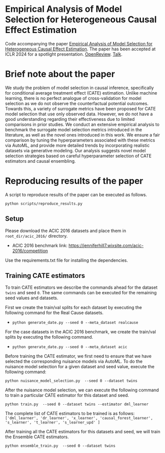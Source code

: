# Empirical Analysis of Model Selection for Heterogeneous Causal Effect Estimation

Code accompanying the paper [Empirical Analysis of Model Selection for Heterogeneous Causal Effect Estimation](https://arxiv.org/abs/2211.01939).
The paper has been accepted at ICLR 2024 for a spotlight presentation. [OpenReview](https://openreview.net/forum?id=yuy6cGt3KL). [Talk](https://recorder-v3.slideslive.com/#/share?share=92069&s=e493bfb0-97af-47ad-82e8-c31f5e5baa98).

# Brief note about the paper

<!-- <img src="main_fig.png" width=65% align="center"> -->

We study the problem of model selection in causal inference, specifically for conditional average treatment effect (CATE) estimation. Unlike machine learning, there is no perfect analogue of cross-validation for model selection as we do not observe the counterfactual potential outcomes. Towards this, a variety of surrogate metrics have been proposed for CATE model selection that use only observed data. However, we do not have a good understanding regarding their effectiveness due to limited comparisons in prior studies. We conduct an extensive empirical analysis to benchmark the surrogate model selection metrics introduced in the literature, as well as the novel ones introduced in this work. We ensure a fair comparison by tuning the hyperparameters associated with these metrics via AutoML, and provide more detailed trends by incorporating realistic datasets via generative modeling. Our analysis suggests novel model selection strategies based on careful hyperparameter selection of CATE estimators and causal ensembling.

# Reproducing results of the paper

A script to reproduce results of the paper can be executed as follows.

`python scripts/reproduce_results.py`

## Setup

Please download the ACIC 2016 datasets and place them in `root_dir/acic_2016/` directory.

- ACIC 2016 benchmark link: https://jenniferhill7.wixsite.com/acic-2016/competition

Use the requirements.txt file for installing the dependencies.

## Training CATE estimators

To train CATE estimators we describe the commands ahead for the dataset ``twins`` and seed `0`. The same commands can be executed for the remaining seed values and datasets.

First we create the train/val splits for each dataset by executing the following command for the Real Cause datasets.

- `python generate_date.py --seed 0 --meta_dataset realcause` 

For the case datasets in the ACIC 2016 benchmark, we create the train/val splits by executing the following command.

- `python generate_date.py --seed 0 --meta_dataset acic`

Before training the CATE estimator, we first need to ensure that we have selected the corresponding nuisance models via AutoML. To do the nuisance model selection for a given dataset and seed value, execute the following command:

`python nuisance_model_selection.py  --seed 0 --dataset twins `

After the nuisance model selection, we can execute the following command to train a particular CATE estimator for this dataset and seed. 

`python train.py  --seed 0 --dataset twins --estimator dml_learner `

The complete list of CATE estimators to be trained is as follows: `['dml_learner', 'dr_learner', 'x_learner', 'causal_forest_learner', 's_learner', 't_learner', 's_learner_upd' ]`

After training all the CATE estimators for this datasets and seed, we will train the Ensemble CATE estimators.

`python ensemble_train.py  --seed 0 --dataset twins `

